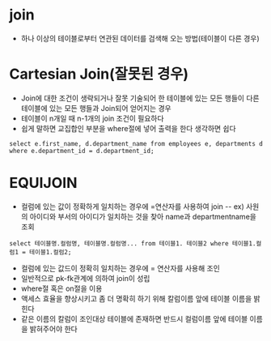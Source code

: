 # join
- 하나 이상의 테이블로부터 연관된 데이터를 검색해 오는 방법(테이블이 다른 경우)

# Cartesian Join(잘못된 경우)
- Join에 대한 조건이 생략되거나 잘못 기술되어 한 테이블에 있는 모든 행들이 다른 테이블에 있는 모든 행들과 Join되어 얻어지는 경우
- 테이블이 n개일 때 n-1개의 join 조건이 필요하다
- 쉽게 말하면 교집합인 부분을 where절에 넣어 출력을 한다 생각하면 쉽다 
```
select e.first_name, d.department_name from employees e, departments d where e.department_id = d.department_id;
```

# EQUIJOIN
- 컬럼에 있는 값이 정확하게 일치하는 경우에 =연산자를 사용하여 join
-- ex) 사원의 아이디와 부서의 아이디가 일치하는 것을 찾아 name과 departmentname을 조회
```
select 테이블명.컬럼명, 테이블명.컬럼명... from 테이블1. 테이블2 where 테이블1.컬럼1 = 테이블1.컬럼2;
```
- 컬럼에 있는 값드이 정확히 일치하는 경우에 = 연산자를 사용해 조인
- 일반적으로 pk-fk관계에 의하여 join이 성립
- where절 혹은 on절을 이용
- 액세스 효율을 향상시키고 좀 더 명확히 하기 위해 칼럼이름 앞에 테이블 이름을 밝힌다
- 같은 이름의 칼럼이 조인대상 테이블에 존재하면 반드시 컬럼이름 앞에 테이블 이름을 밝혀주어야 한다
